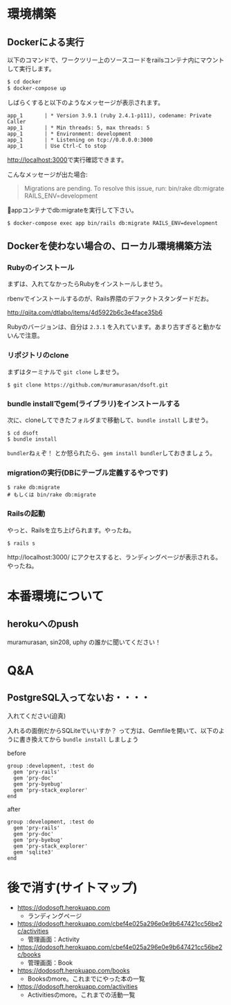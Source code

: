 # 環境構築
## Dockerによる実行

以下のコマンドで、ワークツリー上のソースコードをrailsコンテナ内にマウントして実行します。

```bash
$ cd docker
$ docker-compose up
```

しばらくすると以下のようなメッセージが表示されます。  

```
app_1       | * Version 3.9.1 (ruby 2.4.1-p111), codename: Private Caller
app_1       | * Min threads: 5, max threads: 5
app_1       | * Environment: development
app_1       | * Listening on tcp://0.0.0.0:3000
app_1       | Use Ctrl-C to stop
```

[http://localhost:3000](http://localhost:3000)で実行確認できます。

こんなメッセージが出た場合:
> Migrations are pending. To resolve this issue, run: bin/rake db:migrate RAILS_ENV=development

appコンテナでdb:migrateを実行して下さい。

```
$ docker-compose exec app bin/rails db:migrate RAILS_ENV=development
```

## Dockerを使わない場合の、ローカル環境構築方法

### Rubyのインストール

まずは、入れてなかったらRubyをインストールしませう。

rbenvでインストールするのが、Rails界隈のデファクトスタンダードだお。

http://qiita.com/dtlabo/items/4d5922b6c3e4face35b6

Rubyのバージョンは、自分は `2.3.1` を入れています。あまり古すぎると動かないんで注意。

### リポジトリのclone

まずはターミナルで `git clone` しませう。

```
$ git clone https://github.com/muramurasan/dsoft.git
```

### bundle installでgem(ライブラリ)をインストールする

次に、cloneしてできたフォルダまで移動して、`bundle install` しませう。

```
$ cd dsoft
$ bundle install
```

`bundler`ねぇぞ！ とか怒られたら、`gem install bundler`しておきましょう。

### migrationの実行(DBにテーブル定義するやつです)

```
$ rake db:migrate
# もしくは bin/rake db:migrate
```

### Railsの起動

やっと、Railsを立ち上げられます。やったね。

```
$ rails s
```

http://localhost:3000/ にアクセスすると、ランディングページが表示される。やったね。

# 本番環境について

## herokuへのpush

muramurasan, sin208, uphy の誰かに聞いてください！

# Q&A

## PostgreSQL入ってないお・・・・

入れてください(迫真)

入れるの面倒だからSQLiteでいいすか？ って方は、Gemfileを開いて、以下のように書き換えてから `bundle install` しましょう

before
```
group :development, :test do
  gem 'pry-rails'
  gem 'pry-doc'
  gem 'pry-byebug'
  gem 'pry-stack_explorer'
end
```

after
```
group :development, :test do
  gem 'pry-rails'
  gem 'pry-doc'
  gem 'pry-byebug'
  gem 'pry-stack_explorer'
  gem 'sqlite3'
end
```

# 後で消す(サイトマップ)

- https://dodosoft.herokuapp.com
  - ランディングページ
- https://dodosoft.herokuapp.com/cbef4e025a296e0e9b647421cc56be2c/activities
  - 管理画面：Activity
- https://dodosoft.herokuapp.com/cbef4e025a296e0e9b647421cc56be2c/books
  - 管理画面：Book
- https://dodosoft.herokuapp.com/books
  - Booksのmore。これまでにやった本の一覧
- https://dodosoft.herokuapp.com/activities
  - Activitiesのmore。これまでの活動一覧
